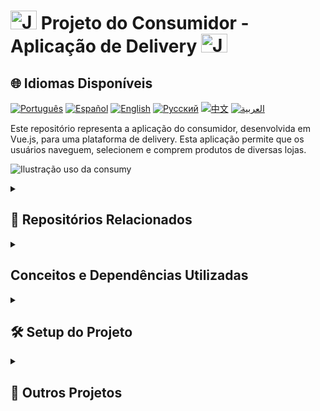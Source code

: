 # <img src="https://cdn-icons-png.flaticon.com/128/83/83522.png" alt="Java Projects Logo" width="42" height="30" /> Projeto do Consumidor - Aplicação de Delivery <img src="https://cdn-icons-png.flaticon.com/128/83/83522.png" alt="Java Projects Logo" width="42" height="30" />

## 🌐 Idiomas Disponíveis

[![Português](https://img.shields.io/badge/Português-green)](https://github.com/SamuelRocha91/consumy/blob/main/README.md) [![Español](https://img.shields.io/badge/Español-yellow)](https://github.com/SamuelRocha91/consumy/blob/main/README_es.md) [![English](https://img.shields.io/badge/English-blue)](https://github.com/SamuelRocha91/consumy/blob/main/README_en.md) [![Русский](https://img.shields.io/badge/Русский-lightgrey)](https://github.com/SamuelRocha91/consumy/blob/main/README_ru.md) [![中文](https://img.shields.io/badge/中文-red)](https://github.com/SamuelRocha91/consumy/blob/main/README_ch.md) [![العربية](https://img.shields.io/badge/العربية-orange)](https://github.com/SamuelRocha91/consumy/blob/main/README_ar.md)

Este repositório representa a aplicação do consumidor, desenvolvida em Vue.js, para uma plataforma de delivery. Esta aplicação permite que os usuários naveguem, selecionem e comprem produtos de diversas lojas.

![Ilustração uso da consumy](./assets/consumy.gif)

<details>
  <summary><h2>🔗 Repositórios Relacionados</h2></summary>

  - 💎 [Delivery Backend](https://github.com/SamuelRocha91/delivery_back) - Aplicação backend em Rails para a plataforma de delivery
  - 👨‍💼 [Seller Application](https://github.com/SamuelRocha91/seller_application) - Aplicação do vendedor
  - 💲 [Paymenty API](https://github.com/SamuelRocha91/paymenty) - API de pagamento

</details>

<details>
  <summary> <h2>Conceitos e Dependências Utilizadas </h2></summary>

Este projeto aborda e utiliza os seguintes conceitos e dependências:

- **Vite:** Utilizado como build tool para um desenvolvimento rápido e eficiente.
- **Vue.js 3:** Framework JavaScript progressivo para construção de interfaces de usuário.
- **Vue Router:** Roteamento oficial para Vue.js.
- **Lodash:** Biblioteca utilitária para JavaScript que fornece várias funções para tarefas comuns de programação.
- **SweetAlert2:** Biblioteca para exibição de alertas customizáveis e atraentes.
- **TypeScript:** Superconjunto do JavaScript que adiciona tipagem estática opcional.
- **EsLint e Prettier:** Ferramentas para análise estática de código e formatação de código, respectivamente, garantindo um código consistente e sem erros.
- **Vitest:** Ferramenta de teste unitário integrada com Vite, simplificando o processo de configuração e execução de testes.
- **JSX Support:** Suporte para JSX com `@vitejs/plugin-vue-jsx`.
- **dotenv e dotenv-webpack:** Gerenciamento de variáveis de ambiente.
- **Manipulação de Eventos com @microsoft/fetch-event-source:** Utilizado para gerenciar eventos enviados pelo servidor.

</details>

<details>
  <summary><h2>🛠️ Setup do Projeto</h2></summary>

Para um uso integrado, observe o passo a passo em:

- [Delivery Backend](https://github.com/SamuelRocha91/delivery_back) - Aplicação backend em Rails para a plataforma de delivery

Para configurar e executar o repositório individualmente, siga os passos abaixo:

### Pré-requisitos

Certifique-se de ter o Node.js e o npm instalados em sua máquina.

### Instalação das Dependências

```sh
npm install
```

### Iniciar o Servidor de Desenvolvimento

Para iniciar o servidor de desenvolvimento:

```sh
npm run dev
```

### Construir para Produção

Para construir a aplicação para produção:

```sh
npm run build
```

### Pré-visualizar a Build de Produção

Para pré-visualizar a build de produção:

```sh
npm run preview
```

### Executar Testes Unitários

Para executar os testes unitários:

```sh
npm run test:unit
```

</details>

<details>
  <summary><h2>📂 Outros Projetos</h2></summary>

  - 📏 [React Precision Application](https://github.com/SamuelRocha91/precisionReactApplication) - Interface de cadastro de medições de gás e de água
  - 🤖 [Node API](https://github.com/SamuelRocha91/apiMeasureWaterAndGas) - API de medição e cadastro de consumo

</details>
